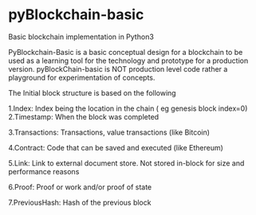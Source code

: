 # pyBlockchain-basic
Basic blockchain implementation in Python3

PyBlockchain-Basic is a basic conceptual design for a blockchain to be used as a learning tool for the
technology and prototype for a production version. pyBlockChain-basic is NOT production level code rather a
playground for experimentation of concepts.

The Initial block structure is based on the following

1.Index: Index being the location in the chain ( eg genesis block index=0)
2.Timestamp: When the block was completed

3.Transactions: Transactions, value transactions (like Bitcoin)

4.Contract: Code that can be saved and executed (like Ethereum)

5.Link: Link to external document store. Not stored in-block for size and performance reasons

6.Proof: Proof or work and/or proof of state

7.PreviousHash: Hash of the previous block



